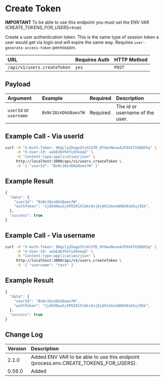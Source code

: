 # Create Token

**IMPORTANT**
 To be able to use this endpoint you must set the ENV VAR \(CREATE\_TOKENS\_FOR\_USERS=true\).

Create a user authentication token. This is the same type of session token a user would get via login and will expire the same way. Requires `user-generate-access-token` permission.

| URL | Requires Auth | HTTP Method |
| :--- | :--- | :--- |
| `/api/v1/users.createToken` | `yes` | `POST` |

## Payload

| Argument | Example | Required | Description |
| :--- | :--- | :--- | :--- |
| `userId` or `username` | `BsNr28znDkG8aeo7W` | Required | The id or username of the user. |

## Example Call - Via userId

```bash
curl -H "X-Auth-Token: 9HqLlyZOugoStsXCUfD_0YdwnNnunAJF8V47U3QHXSq" \
     -H "X-User-Id: aobEdbYhXfu5hkeqG" \
     -H "Content-type:application/json" \
     http://localhost:3000/api/v1/users.createToken \
     -d '{ "userId": "BsNr28znDkG8aeo7W" }'
```

## Example Result

```javascript
{
  "data": {
    "userId": "BsNr28znDkG8aeo7W",
    "authToken": "2jdk99wuSjXPO201XlAks9sjDjAhSJmskAKW301mSuj9Sk",
  },
  "success": true
}
```

## Example Call - Via username

```bash
curl -H "X-Auth-Token: 9HqLlyZOugoStsXCUfD_0YdwnNnunAJF8V47U3QHXSq" \
     -H "X-User-Id: aobEdbYhXfu5hkeqG" \
     -H "Content-type:application/json" \
     http://localhost:3000/api/v1/users.createToken \
     -d '{ "username": "test" }'
```

## Example Result

```javascript
{
  "data": {
    "userId": "BsNr28znDkG8aeo7W",
    "authToken": "2jdk99wuSjXPO201XlAks9sjDjAhSJmskAKW301mSuj9Sk",
  },
  "success": true
}
```

## Change Log

| Version | Description |
| :--- | :--- |
| 2.1.0 | Added ENV VAR to be able to use this endpoint \(process.env.CREATE\_TOKENS\_FOR\_USERS\). |
| 0.56.0 | Added |

